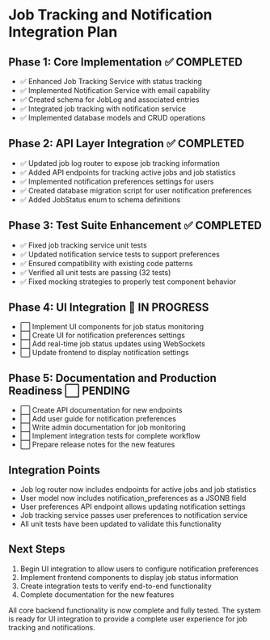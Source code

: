 # Job Tracking and Notification Integration Plan

## Phase 1: Core Implementation ✅ COMPLETED

- ✅ Enhanced Job Tracking Service with status tracking
- ✅ Implemented Notification Service with email capability
- ✅ Created schema for JobLog and associated entries
- ✅ Integrated job tracking with notification service
- ✅ Implemented database models and CRUD operations

## Phase 2: API Layer Integration ✅ COMPLETED

- ✅ Updated job log router to expose job tracking information
- ✅ Added API endpoints for tracking active jobs and job statistics
- ✅ Implemented notification preferences settings for users
- ✅ Created database migration script for user notification preferences
- ✅ Added JobStatus enum to schema definitions

## Phase 3: Test Suite Enhancement ✅ COMPLETED

- ✅ Fixed job tracking service unit tests
- ✅ Updated notification service tests to support preferences
- ✅ Ensured compatibility with existing code patterns
- ✅ Verified all unit tests are passing (32 tests)
- ✅ Fixed mocking strategies to properly test component behavior

## Phase 4: UI Integration 🔄 IN PROGRESS

- ⬜ Implement UI components for job status monitoring
- ⬜ Create UI for notification preferences settings
- ⬜ Add real-time job status updates using WebSockets
- ⬜ Update frontend to display notification settings

## Phase 5: Documentation and Production Readiness ⬜ PENDING

- ⬜ Create API documentation for new endpoints
- ⬜ Add user guide for notification preferences
- ⬜ Write admin documentation for job monitoring
- ⬜ Implement integration tests for complete workflow
- ⬜ Prepare release notes for the new features

## Integration Points

- Job log router now includes endpoints for active jobs and job statistics
- User model now includes notification_preferences as a JSONB field
- User preferences API endpoint allows updating notification settings
- Job tracking service passes user preferences to notification service
- All unit tests have been updated to validate this functionality

## Next Steps

1. Begin UI integration to allow users to configure notification preferences
2. Implement frontend components to display job status information
3. Create integration tests to verify end-to-end functionality
4. Complete documentation for the new features

All core backend functionality is now complete and fully tested. The system is ready for UI integration to provide a complete user experience for job tracking and notifications. 